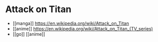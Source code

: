 # Attack on Titan

- [[manga]] https://en.wikipedia.org/wiki/Attack_on_Titan
- [[anime]] https://en.wikipedia.org/wiki/Attack_on_Titan_(TV_series)
- [[go]] [[anime]]

